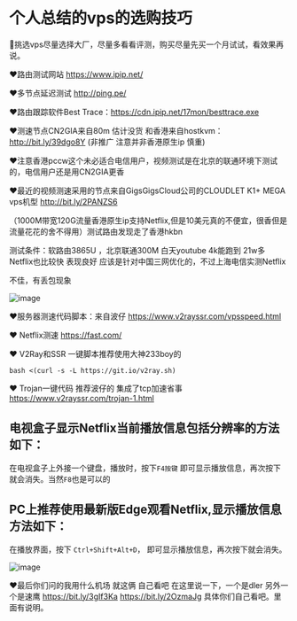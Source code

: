 # 个人总结的vps的选购技巧
:sparkling_heart:挑选vps尽量选择大厂，尽量多看看评测，购买尽量先买一个月试试，看效果再说。

:heart:路由测试网站 https://www.ipip.net/

:heart:多节点延迟测试 http://ping.pe/

:heart:路由跟踪软件Best Trace：https://cdn.ipip.net/17mon/besttrace.exe

:heart:测速节点CN2GIA来自80m 估计没货
和香港来自hostkvm：http://bit.ly/39dgo8Y (非推广 注意并非香港原生ip 慎重)

:heart:注意香港pccw这个未必适合电信用户，视频测试是在北京的联通环境下测试的，电信用户还是用CN2GIA更香

:heart:最近的视频测速采用的节点来自GigsGigsCloud公司的CLOUDLET K1+ MEGA vps机型 http://bit.ly/2PANZS6 

（1000M带宽120G流量香港原生ip支持Netflix,但是10美元真的不便宜，很香但是流量花花的舍不得用）测试路由发现走了香港hkbn

测试条件：软路由3865U ，北京联通300M 白天youtube 4k能跑到 21w多 Netflix也比较快 表现良好 应该是针对中国三网优化的，不过上海电信实测Netflix

不佳，有丢包现象

![image](https://github.com/ligl0702/HowToBuyYourVPS/blob/master/gigs.png)


:heart:服务器测速代码脚本：来自波仔
https://www.v2rayssr.com/vpsspeed.html

:heart: Netflix测速 https://fast.com/

:heart: V2Ray和SSR 一键脚本推荐使用大神233boy的

`bash <(curl -s -L https://git.io/v2ray.sh)`

:heart: Trojan一键代码 推荐波仔的 集成了tcp加速省事
https://www.v2rayssr.com/trojan-1.html


## 电视盒子显示Netflix当前播放信息包括分辨率的方法如下：
在电视盒子上外接一个键盘，播放时，按下`F4按键` 即可显示播放信息，再次按下就会消失。当然`F8`也是可以的

## PC上推荐使用最新版Edge观看Netflix,显示播放信息方法如下：
在播放界面，按下 ` Ctrl+Shift+Alt+D `， 即可显示播放信息，再次按下就会消失。 




![image](https://github.com/ligl0702/HowToBuyYourVPS/blob/master/howtobugvps.jpg)

❤️最后你们问的我用什么机场 就这俩 自己看吧
在这里说一下，一个是dler 另外一个是速鹰
https://bit.ly/3gIf3Ka
https://bit.ly/2OzmaJg
具体你们自己看吧。里面有说明。

